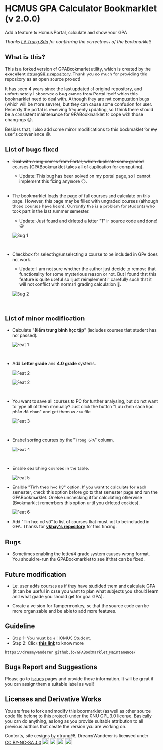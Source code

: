 # HCMUS GPA Calculator Bookmarklet (v 2.0.0)

Add a feature to Hcmus Portal, calculate and show your GPA

*Thanks [Lê Trung Sơn](https://www.facebook.com/trungson.le.142) for confirming the correctness of the Bookmarklet!*

## What is this?

This is a forked version of GPABookmarlet utility, which is created by the execellent [dtrung98's repository](https://github.com/dtrung98/GPABookmarklet). Thank you so much for providing this repository as an open source project!

It has been 4 years since the last updated of original repository, and unfortunately I observed a bug comes from Portal itself which this bookmarklet need to deal with. Although they are not computation bugs (which will be more severe), but they can cause some confusion for user. Recently the portal is receiving frequenly updating, so I think there should be a consistent maintenance for GPABookmarklet to cope with those changings 😢.

Besides that, I also add some minor modifications to this bookmaklet for ~~my~~ user's convenience 😆.

## List of bugs fixed

- ~~Deal with a bug comes from Portal, which duplicate some graded courses (GPABookmarklet takes all of duplication for computing).~~

  - Update: This bug has been solved on my portal page, so I cannot implement this fixing anymore 😶.

  <br>

- The bookmarklet loads the page of full courses and calculate on this page. However, this page may be filled with ungraded courses (although those courses have been). Currently this is a problem for students who took part in the last summer semester.

  - Update: Just found and deleted a letter "1" in source code and done! 😀

  ![Bug 1](Figure/Fix_Bug_1.png)

  <br>

- Checkbox for selecting/unselecting a course to be included in GPA does not work.

  - Update: I am not sure whether the author just decide to remove that functionality for some mysterious reason or not. But I found that this feature is quite useful so I just reimplement it carefully such that it will not conflict with normarl grading calculation 🫣.

  ![Bug 2](Figure/Fix_Bug_2.gif)

  <br>

## List of minor modification

- Calculate "**Điểm trung bình học tập**" (includes courses that student has not passed).

  ![Feat 1](Figure/Modification_1.png)

  <br>

- Add **Letter grade** and **4.0 grade** systems.

  ![Feat 2](Figure/Modification_2.png)

  ![Feat 2](Figure/Modification_2_1.gif)

  <br>

- You want to save all courses to PC for further analysing, but do not want to type all of them manually? Just click the button "Lưu danh sách học phần đã chọn" and get them as ```csv``` file.

  ![Feat 3](Figure/Modification_3.gif)

  <br>

- Enabel sorting courses by the "```Trong GPA```" column.

  ![Feat 4](Figure/Modification_4.gif)

  <br>

- Enable searching courses in the table.

  ![Feat 5](Figure/Modification_5.gif)

- Enalble "Tính theo học kỳ" option. If you want to calculate for each semester, check this option before go to that semester page and run the GPABookmarklet. Or else unchecking it for calculating otherwise (Bookmarklet remembers this option until you deleted cookies).

  ![Feat 6](Figure/Modification_6.png)

- Add "Tin học cơ sở" to list of courses that must not to be included in GPA. Thanks for **[vkhuy's repository](https://github.com/vkhuy/GPABookmarklet)** for this finding.

## Bugs

- Sometimes enabling the letter/4 grade system causes wrong format. You should re-run the GPABookmarklet to see if that can be fixed.

## Future modification

- Let user adds courses as if they have studided them and calculate GPA (it can be useful in case you want to plan what subjects you should learn and what grade you should get for goal GPA).

- Create a version for Tampermonkey, so that the source code can be more organizable and be able to add more features.

## Guideline

- Step 1: You must be a HCMUS Student.
- Step 2: Click **[this link](https://dreamywanderer.github.io/GPABookmarklet_Maintanence/)** to know more

````
https://dreamywanderer.github.io/GPABookmarklet_Maintanence/
````

## Bugs Report and Suggestions

Please go to [issues](https://github.com/DreamyWanderer/GPABookmarklet_Maintanence/issues) pages and provide those information. It will be great if you can assign them a suitable label as well!

## Licenses and Derivative Works

You are free to fork and modify this boormarklet (as well as other source code file belong to this project) under the GNU GPL 3.0 license. Basically you can do anything, as long as you provide suitable attribution to all previous authors that create the version you are working on.

<p xmlns:cc="http://creativecommons.org/ns#" xmlns:dct="http://purl.org/dc/terms/"><span property="dct:title">Contents, site designs </span> by <span property="cc:attributionName">dtrung98, DreamyWanderer</span> is licensed under <a href="http://creativecommons.org/licenses/by-nc-sa/4.0/?ref=chooser-v1" target="_blank" rel="license noopener noreferrer" style="display:inline-block;">CC BY-NC-SA 4.0<img style="height:22px!important;margin-left:3px;vertical-align:text-bottom;" src="https://mirrors.creativecommons.org/presskit/icons/cc.svg?ref=chooser-v1"><img style="height:22px!important;margin-left:3px;vertical-align:text-bottom;" src="https://mirrors.creativecommons.org/presskit/icons/by.svg?ref=chooser-v1"><img style="height:22px!important;margin-left:3px;vertical-align:text-bottom;" src="https://mirrors.creativecommons.org/presskit/icons/nc.svg?ref=chooser-v1"><img style="height:22px!important;margin-left:3px;vertical-align:text-bottom;" src="https://mirrors.creativecommons.org/presskit/icons/sa.svg?ref=chooser-v1"></a></p>
